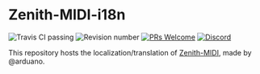 # Zenith-MIDI-i18n

<img src="https://img.shields.io/travis/Hans5958/Zenith-MIDI-i18n" alt="Travis CI passing">
<img src="https://img.shields.io/github/v/release/Hans5958/Zenith-MIDI-i18n" alt="Revision number">
<a href="http://makeapullrequest.com"><img src="https://img.shields.io/badge/PRs-welcome-brightgreen.svg?style=flat-square" alt="PRs Welcome"></a>
<a href="https://discord.gg/Aj4cb5"><img src="https://img.shields.io/discord/549344616210628609.svg?style=flat-square" alt="Discord"></a>

This repository hosts the localization/translation of [Zenith-MIDI](https://github.com/arduano/Zenith-MIDI), made by @arduano.